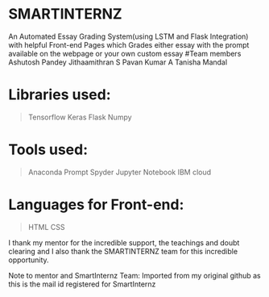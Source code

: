 # SMARTINTERNZ
An Automated Essay Grading System(using LSTM and Flask Integration) with helpful Front-end Pages which Grades either essay with the prompt available on the webpage or your own custom essay 
#Team members
Ashutosh Pandey
Jithaamithran S
Pavan Kumar A
Tanisha Mandal

# Libraries used:
>Tensorflow
>Keras
>Flask
>Numpy

# Tools used:
>Anaconda Prompt
>Spyder
>Jupyter Notebook
>IBM cloud

# Languages for Front-end:
>HTML
>CSS

I thank my mentor for the incredible support, the teachings and doubt clearing and I also thank the SMARTINTERNZ team for this incredible opportunity.

Note to mentor and SmartInternz Team:
Imported from my original github as this is the mail id registered for SmartInternz
